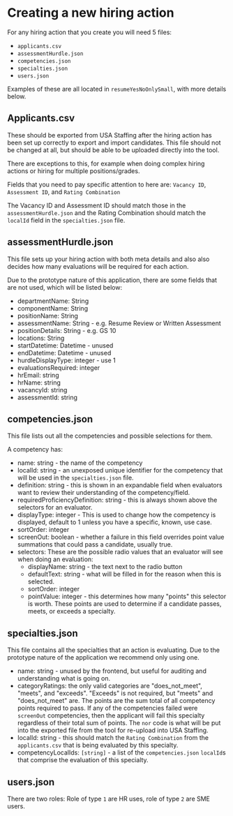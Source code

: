 # Creating a new hiring action

For any hiring action that you create you will need 5 files:

- `applicants.csv`
- `assessmentHurdle.json`
- `competencies.json`
- `specialties.json`
- `users.json`

Examples of these are all located in `resumeYesNoOnlySmall`, with more details below.

## Applicants.csv
These should be exported from USA Staffing after the hiring action has been set up correctly to export and import candidates. This file should not be changed at all, but should be able to be uploaded directly into the tool. 

There are exceptions to this, for example when doing complex hiring actions or hiring for multiple positions/grades.

Fields that you need to pay specific attention to here are:
`Vacancy ID`, `Assessment ID`, and `Rating Combination`

The Vacancy ID and Assessment ID should match those in the `assessmentHurdle.json` and the Rating Combination should match the `localId` field in the `specialties.json` file.

## assessmentHurdle.json

This file sets up your hiring action with both meta details and also also decides how many evaluations will be required for each action.

Due to the prototype nature of this application, there are some fields that are not used, which will be listed below:

- departmentName: String
- componentName: String
- positionName: String
- assessmentName: String - e.g. Resume Review or Written Assessment
- positionDetails: String - e.g. GS 10
- locations: String
- startDatetime: Datetime - unused
- endDatetime: Datetime - unused
- hurdleDisplayType: integer - use 1
- evaluationsRequired: integer
- hrEmail: string
- hrName: string
- vacancyId: string
- assessmentId: string

## competencies.json

This file lists out all the competencies and possible selections for them. 

A competency has:
- name: string - the name of the competency
- localId: string - an unexposed unique identifier for the competency that will be used in the `specialties.json` file.
- definition: string -  this is shown in an expandable field when evaluators want to review their understanding of the competency/field.
- requiredProficiencyDefinition: string - this is always shown above the selectors for an evaluator.
- displayType: integer - This is used to change how the competency is displayed, default to 1 unless you have a specific, known, use case.
- sortOrder: integer
- screenOut: boolean - whether a failure in this field overrides point value summations that could pass a candidate, usually true.
- selectors: These are the possible radio values that an evaluator will see when doing an evaluation:
    - displayName: string - the text next to the radio button
    - defaultText: string - what will be filled in for the reason when this is selected.
    - sortOrder: integer
    - pointValue: integer - this determines how many "points" this selector is worth. These points are used to determine if a candidate passes, meets, or exceeds a specialty.

## specialties.json

This file contains all the specialties that an action is evaluating. Due to the prototype nature of the application we recommend only using one.
- name: string - unused by the frontend, but useful for auditing and understanding what is going on.
- categoryRatings: the only valid categories are "does_not_meet", "meets", and "exceeds". "Exceeds" is not required, but "meets" and "does_not_meet" are.  The points are the sum total of all competency points required to pass. If any of the competencies failed were `screenOut` competencies, then the applicant will fail this specialty regardless of their total sum of points. The `nor` code is what will be put into the exported file from the tool for re-upload into USA Staffing.
- localId: string - this should match the `Rating Combination` from the `applicants.csv` that is being evaluated by this specialty.
- competencyLocalIds: `[string]` - a list of the `competencies.json` `localId`s that comprise the evaluation of this specialty.

## users.json

There are two roles: 
Role of type `1` are HR uses, role of type `2` are SME users.